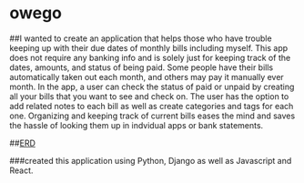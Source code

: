 # owego

##I wanted to create an application that helps those who have trouble keeping up with their due dates of monthly bills including myself. This app
does not require any banking info and is solely just for keeping track of the dates, amounts, and status of being paid.
Some people have their bills automatically taken out each month, and others may pay it manually ever month. In the app, a user can check the
status of paid or unpaid by creating all your bills that you want to see and check on. The user has the option to add related notes to each bill as well as 
create categories and tags for each one. Organizing and keeping track of current bills eases the mind and saves the hassle of looking them up in indvidual
apps or bank statements.


##[ERD](https://dbdiagram.io/d/621ed2c754f9ad109a4151ac)


###created this application using Python, Django as well as Javascript and React.

